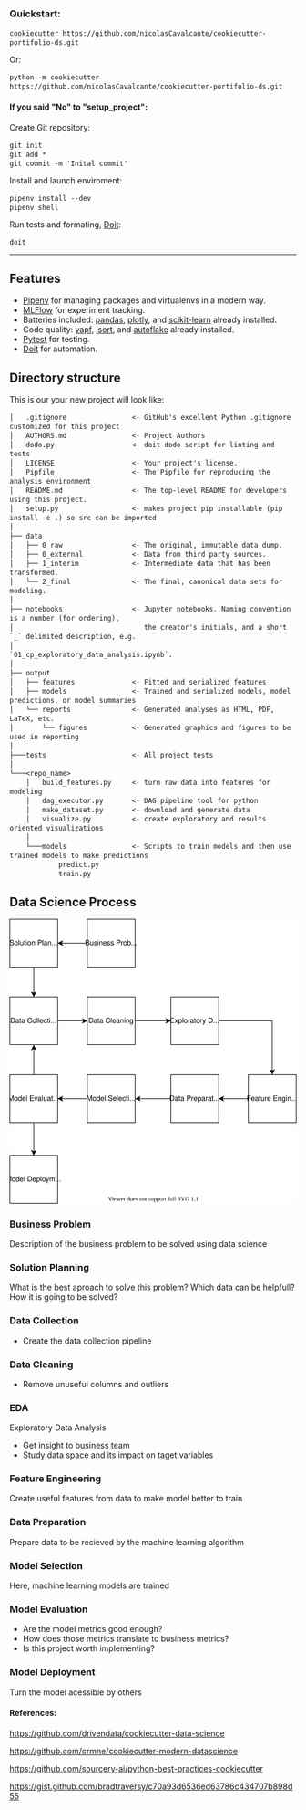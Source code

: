### Quickstart:
    cookiecutter https://github.com/nicolasCavalcante/cookiecutter-portifolio-ds.git
Or:

    python -m cookiecutter https://github.com/nicolasCavalcante/cookiecutter-portifolio-ds.git

#### If you said "No" to "setup_project":

Create Git repository:

    git init
    git add *
    git commit -m 'Inital commit'

Install and launch enviroment:

    pipenv install --dev
    pipenv shell


Run tests and formating, [Doit]:

    doit

    

------------
## Features

* [Pipenv] for managing packages and virtualenvs in a modern way.
* [MLFlow] for experiment tracking.
* Batteries included: [pandas], [plotly], and [scikit-learn] already installed.
* Code quality: [yapf], [isort], and [autoflake] already installed.
* [Pytest] for testing.
* [Doit] for automation.

## Directory structure

This is our your new project will look like:

    │   .gitignore                <- GitHub's excellent Python .gitignore customized for this project
    │   AUTHORS.md                <- Project Authors
    │   dodo.py                   <- doit dodo script for linting and tests
    │   LICENSE                   <- Your project's license.
    │   Pipfile                   <- The Pipfile for reproducing the analysis environment
    │   README.md                 <- The top-level README for developers using this project.
    │   setup.py                  <- makes project pip installable (pip install -e .) so src can be imported
    │
    ├── data
    │   ├── 0_raw                 <- The original, immutable data dump.
    │   ├── 0_external            <- Data from third party sources.
    │   ├── 1_interim             <- Intermediate data that has been transformed.
    │   └── 2_final               <- The final, canonical data sets for modeling.
    │
    ├── notebooks                 <- Jupyter notebooks. Naming convention is a number (for ordering),
    │                                the creator's initials, and a short `_` delimited description, e.g.
    │                                `01_cp_exploratory_data_analysis.ipynb`.
    │
    ├── output
    │   ├── features              <- Fitted and serialized features
    │   ├── models                <- Trained and serialized models, model predictions, or model summaries
    │   └── reports               <- Generated analyses as HTML, PDF, LaTeX, etc.
    │       └── figures           <- Generated graphics and figures to be used in reporting
    │
    ├───tests                     <- All project tests
    │
    └───<repo_name>
        │   build_features.py     <- turn raw data into features for modeling
        │   dag_executor.py       <- DAG pipeline tool for python
        │   make_dataset.py       <- download and generate data
        │   visualize.py          <- create exploratory and results oriented visualizations
        │
        └───models                <- Scripts to train models and then use trained models to make predictions
                predict.py
                train.py
## Data Science Process

![alt text](diagram.svg)

### Business Problem
Description of the business problem to be solved using data science
### Solution Planning
What is the best aproach to solve this problem?
Which data can be helpfull?
How it is going to be solved?
### Data Collection
- Create the data collection pipeline
### Data Cleaning
- Remove unuseful columns and outliers
### EDA
Exploratory Data Analysis
- Get insight to business team
- Study data space and its impact on taget variables
### Feature Engineering
Create useful features from data to make model better to train
### Data Preparation
Prepare data to be recieved by the machine learning algorithm
### Model Selection
Here, machine learning models are trained
### Model Evaluation
- Are the model metrics good enough?
- How does those metrics translate to business metrics?
- Is this project worth implementing?
### Model Deployment
Turn the model acessible by others

#### References:
https://github.com/drivendata/cookiecutter-data-science

https://github.com/crmne/cookiecutter-modern-datascience

https://github.com/sourcery-ai/python-best-practices-cookiecutter

https://gist.github.com/bradtraversy/c70a93d6536ed63786c434707b898d55

[Cookiecutter]: https://github.com/audreyr/cookiecutter
[Pipenv]: https://pipenv.pypa.io/en/latest/
[plotly]: https://plotly.com/python/
[scikit-learn]: https://scikit-learn.org/stable/
[MLFlow]: https://mlflow.org/
[yapf]: https://github.com/google/yapf
[isort]: https://github.com/timothycrosley/isort
[autoflake]: https://github.com/myint/autoflake
[Pandas]: https://pandas.pydata.org/
[Pytest]: https://docs.pytest.org/en/latest/
[Git LFS]: https://git-lfs.github.com/
[Doit]: https://pydoit.org/
